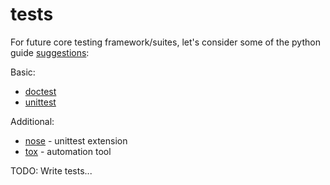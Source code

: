 tests
======

For future core testing framework/suites, let's consider some of the python guide [suggestions](http://docs.python-guide.org/en/latest/writing/tests/):

Basic:

* [doctest](https://docs.python.org/3.4/library/doctest.html)
* [unittest](https://docs.python.org/3.4/library/unittest.html)

Additional:

* [nose](https://nose.readthedocs.org/en/latest/) - unittest extension
* [tox](http://testrun.org/tox/latest/) - automation tool

TODO: Write tests...
